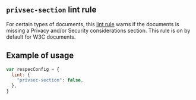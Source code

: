 ## `privsec-section` lint rule

For certain types of documents, this [lint rule](lint) warns if the documents is missing a Privacy and/or Security considerations section. This rule is on by default for W3C documents. 

## Example of usage

``` js
var respecConfig = {
  lint: {
    "privsec-section": false,
  },
}
```

